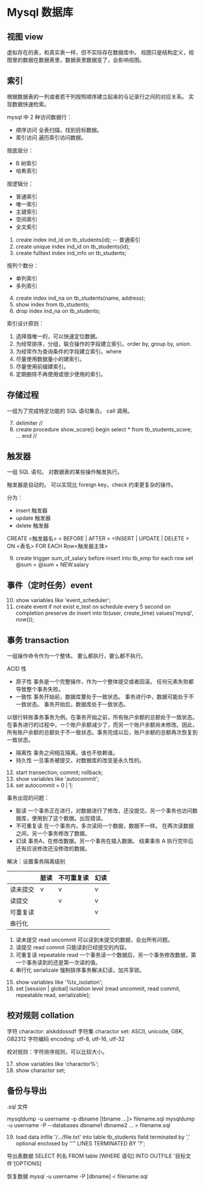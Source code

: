 # Mysql 数据库

## 视图 view

虚拟存在的表，和真实表一样，但不实际存在数据库中。
视图只是结构定义，视图里的数据在数据表里，数据表里数据变了，会影响视图。

## 索引

根据数据表的一列或者若干列按照顺序建立起来的与记录行之间的对应关系。
实现数据快速检索。

mysql 中 2 种访问数据行：
* 顺序访问
全表扫描，找到目标数据。
* 索引访问
遍历索引访问数据。

按底层分：
* B 树索引
* 哈希索引

按逻辑分：
* 普通索引
* 唯一索引
* 主键索引
* 空间索引
* 全文索引

1. create index ind_id on tb_students(id); -- 普通索引
2. create unique index ind_id on tb_students(id);
3. create fulltext index ind_info on tb_students;

按列个数分：
* 单列索引
* 多列索引

4. create index ind_na on tb_students(name, address);
5. show index from tb_students;
6. drop index ind_na on tb_students;

索引设计原则：
1) 选择值唯一的，可以快速定位数据。
2) 为经常排序，分组，联合操作的字段建立索引。order by, group by, union.
3) 为经常作为查询条件的字段建立索引。where
4) 尽量使用数据量小的建索引。
5) 尽量使用前缀建索引。
6) 定期删除不再使用或很少使用的索引。

## 存储过程

一组为了完成特定功能的 SQL 语句集合。
call 调用。

7. delimiter //
8. create procedure show_score()
    begin
        select * from tb_students_score;
        ...
    end //

## 触发器

一组 SQL 语句。
对数据表的某些操作触发执行。

触发器是自动的。
可以实现比 foreign key，check 约束更复杂的操作。

分为：
* insert 触发器
* update 触发器
* delete 触发器

CREATE <触发器名> < BEFORE | AFTER >
<INSERT | UPDATE | DELETE >
ON <表名> FOR EACH Row<触发器主体>

9. create trigger sum_of_salary
    before insert into tb_emp
    for each row
    set @sum = @sum + NEW.salary

## 事件（定时任务）event 

10. show variables like 'event_scheduler';
11. create event if not exist e_test on schedule every 5 second
    on completion preserve
    do insert into tb(user, create_time) values('mysql', now());

## 事务 transaction 
一组操作命令作为一个整体。
要么都执行，要么都不执行。

ACID 性
* 原子性
事务是一个完整操作，作为一个整体提交或者回滚。
任何元素失败都导致整个事务失败。
* 一致性
事务开始前，数据库要处于一致状态。
事务进行中，数据可能处于不一致状态。
事务开始后，数据库处于一致状态。

以银行转账事务事务为例。在事务开始之前，所有账户余额的总额处于一致状态。在事务进行的过程中，一个账户余额减少了，而另一个账户余额尚未修改。因此，所有账户余额的总额处于不一致状态。事务完成以后，账户余额的总额再次恢复到一致状态。

* 隔离性
事务之间相互隔离。谁也不依赖谁。
* 持久性
一旦事务被提交，对数据库的改变是永久性的。

12. start transection;
    commit;
    rollback;
13. show variables like 'autocommit';
14. set autocommit = 0 | 1;

事务出现的问题：
* 脏读
一个事务正在进行，对数据进行了修改，还没提交。另一个事务也访问数据库，使用到了这个数据。出现错误。
* 不可重复读
在一个事务内，多次读同一个数据，数据不一样。
在两次读数据之间，另一个事务修改了数据。
* 幻读
事务A，在修改数据。另一个事务在插入数据。
结果事务 A 执行完毕后还有应该修改还没修改的数据。

解决：设置事务隔离级别

|          | 脏读 | 不可重复读 | 幻读 |
| -------- | ---- | ---------- | ---- |
| 读未提交 | v    | v          | v    |
| 读提交   |      | v          | v    |
| 可重复读 |      |            | v    |
| 串行化   |      |            |      |

1) 读未提交 read uncommit
可以读到未提交的数据，会出所有问题。
2) 读提交 read commit
只能读到已经提交的内容。
3) 可重复读 repeatable read
一个事务读一个数据后，另一个事务修改数据，第一个事务读到的还是第一次读的值。
4) 串行化 serializale
强制排序事务解决幻读，加共享锁。

15. show variables like '%tx_isolation';
16. set [session | global] isolation level {read uncommit, read commit, repeatable read, serializable};

## 校对规则 collation

字符 charactor: alskddossdf
字符集 charactor set:  ASCII, unicode, GBK, GB2312
字符编码 encoding: utf-8, utf-16, utf-32

校对规则：字符排序规则，可以比较大小。

17. show variables like 'charactor%';
18. show charactor set;

## 备份与导出

.sql 文件

mysqldump -u username -p dbname [tbname ...]> filename.sql
mysqldump -u username -P --databases dbname1 dbname2 ... > filename.sql

19. load data infile '/.../file.txt'
    into table tb_students
    field terminated by ','
    optional enclosed by ''''
    LINES TERMINATED BY '?';

导出表数据
SELECT 列名 FROM table [WHERE 语句] INTO OUTFILE '目标文件'[OPTIONS]

恢复数据
mysql -u username -P [dbname] < filename.sql
